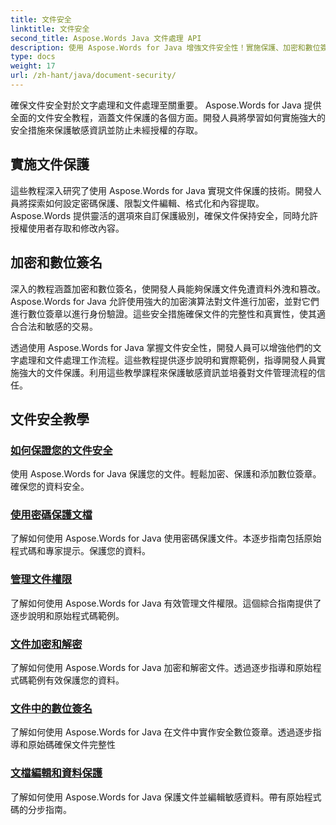 ```yaml
---
title: 文件安全
linktitle: 文件安全
second_title: Aspose.Words Java 文件處理 API
description: 使用 Aspose.Words for Java 增強文件安全性！實施保護、加密和數位簽章以實現強大的資料保護。
type: docs
weight: 17
url: /zh-hant/java/document-security/
---
```


確保文件安全對於文字處理和文件處理至關重要。 Aspose.Words for Java 提供全面的文件安全教程，涵蓋文件保護的各個方面。開發人員將學習如何實施強大的安全措施來保護敏感資訊並防止未經授權的存取。

## 實施文件保護

這些教程深入研究了使用 Aspose.Words for Java 實現文件保護的技術。開發人員將探索如何設定密碼保護、限製文件編輯、格式化和內容提取。 Aspose.Words 提供靈活的選項來自訂保護級別，確保文件保持安全，同時允許授權使用者存取和修改內容。

## 加密和數位簽名

深入的教程涵蓋加密和數位簽名，使開發人員能夠保護文件免遭資料外洩和篡改。 Aspose.Words for Java 允許使用強大的加密演算法對文件進行加密，並對它們進行數位簽章以進行身份驗證。這些安全措施確保文件的完整性和真實性，使其適合合法和敏感的交易。

透過使用 Aspose.Words for Java 掌握文件安全性，開發人員可以增強他們的文字處理和文件處理工作流程。這些教程提供逐步說明和實際範例，指導開發人員實施強大的文件保護。利用這些教學課程來保護敏感資訊並培養對文件管理流程的信任。

## 文件安全教學
### [如何保證您的文件安全](./keep-documents-safe-secure/)
使用 Aspose.Words for Java 保護您的文件。輕鬆加密、保護和添加數位簽章。確保您的資料安全。
### [使用密碼保護文檔](./securing-documents-passwords/)
了解如何使用 Aspose.Words for Java 使用密碼保護文件。本逐步指南包括原始程式碼和專家提示。保護您的資料。
### [管理文件權限](./managing-document-permissions/)
了解如何使用 Aspose.Words for Java 有效管理文件權限。這個綜合指南提供了逐步說明和原始程式碼範例。
### [文件加密和解密](./document-encryption-decryption/)
了解如何使用 Aspose.Words for Java 加密和解密文件。透過逐步指導和原始程式碼範例有效保護您的資料。
### [文件中的數位簽名](./digital-signatures-in-documents/)
了解如何使用 Aspose.Words for Java 在文件中實作安全數位簽章。透過逐步指導和原始碼確保文件完整性
### [文檔編輯和資料保護](./document-redaction-data-protection/)
了解如何使用 Aspose.Words for Java 保護文件並編輯敏感資料。帶有原始程式碼的分步指南。